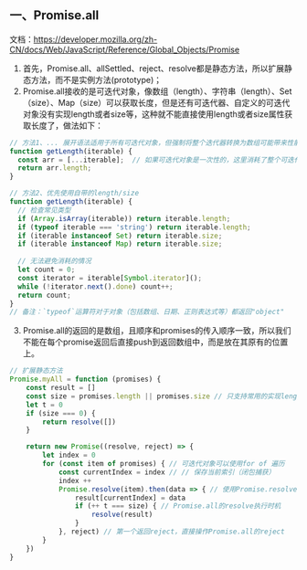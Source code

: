 ## 一、Promise.all
文档：https://developer.mozilla.org/zh-CN/docs/Web/JavaScript/Reference/Global_Objects/Promise
1. 首先，Promise.all、allSettled、reject、resolve都是静态方法，所以扩展静态方法，而不是实例方法(prototype)；
2. Promise.all接收的是可迭代对象，像数组（length）、字符串（length）、Set（size）、Map（size）可以获取长度，但是还有可迭代器、自定义的可迭代对象没有实现length或者size等，这种就不能直接使用length或者size属性获取长度了，做法如下：
```js
// 方法1、... 展开语法适用于所有可迭代对象，但强制将整个迭代器转换为数组可能带来性能、内存或功能性问题。
function getLength(iterable) {
  const arr = [...iterable];  // 如果可迭代对象是一次性的，这里消耗了整个可迭代对象
  return arr.length;
}

// 方法2、优先使用自带的length/size
function getLength(iterable) {
  // 检查常见类型
  if (Array.isArray(iterable)) return iterable.length;
  if (typeof iterable === 'string') return iterable.length;
  if (iterable instanceof Set) return iterable.size;
  if (iterable instanceof Map) return iterable.size;
  
  // 无法避免消耗的情况
  let count = 0;
  const iterator = iterable[Symbol.iterator]();
  while (!iterator.next().done) count++;
  return count;
}
// 备注：`typeof`运算符对于对象（包括数组、日期、正则表达式等）都返回"object"
```

3. Promise.all的返回的是数组，且顺序和promises的传入顺序一致，所以我们不能在每个promise返回后直接push到返回数组中，而是放在其原有的位置上。
```js
// 扩展静态方法
Promise.myAll = function (promises) {
    const result = []
    const size = promises.length || promises.size // 只支持常用的实现length/size的可迭代对象
    let t = 0
    if (size === 0) {
        return resolve([])
    }

    return new Promise((resolve, reject) => {
        let index = 0
        for (const item of promises) { // 可迭代对象可以使用for of 遍历
            const currentIndex = index // // 保存当前索引（闭包捕获）
            index ++
            Promise.resolve(item).then(data => { // 使用Promise.resolve也可以处理非promise值
                result[currentIndex] = data
                if (++ t === size) { // Promise.all的resolve执行时机
                    resolve(result)
                }
            }, reject) // 第一个返回reject，直接操作Promise.all的reject
        }
    })
}
```

